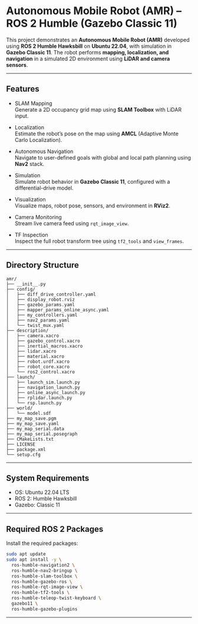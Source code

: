 # Autonomous Mobile Robot (AMR) – ROS 2 Humble (Gazebo Classic 11)

This project demonstrates an **Autonomous Mobile Robot (AMR)** developed using **ROS 2 Humble Hawksbill** on **Ubuntu 22.04**, with simulation in **Gazebo Classic 11**. The robot performs **mapping, localization, and navigation** in a simulated 2D environment using **LiDAR and camera sensors**.

---

## Features

- SLAM Mapping  
  Generate a 2D occupancy grid map using **SLAM Toolbox** with LiDAR input.

- Localization  
  Estimate the robot’s pose on the map using **AMCL** (Adaptive Monte Carlo Localization).

- Autonomous Navigation  
  Navigate to user-defined goals with global and local path planning using **Nav2** stack.

- Simulation  
  Simulate robot behavior in **Gazebo Classic 11**, configured with a differential-drive model.

- Visualization  
  Visualize maps, robot pose, sensors, and environment in **RViz2**.

- Camera Monitoring  
  Stream live camera feed using `rqt_image_view`.

- TF Inspection  
  Inspect the full robot transform tree using `tf2_tools` and `view_frames`.

---

## Directory Structure

```
amr/
├── __init__.py
├── config/
│   ├── diff_drive_controller.yaml
│   ├── display_robot.rviz
│   ├── gazebo_params.yaml
│   ├── mapper_params_online_async.yaml
│   ├── my_controllers.yaml
│   ├── nav2_params.yaml
│   └── twist_mux.yaml
├── description/
│   ├── camera.xacro
│   ├── gazebo_control.xacro
│   ├── inertial_macros.xacro
│   ├── lidar.xacro
│   ├── material.xacro
│   ├── robot.urdf.xacro
│   ├── robot_core.xacro
│   └── ros2_control.xacro
├── launch/
│   ├── launch_sim.launch.py
│   ├── navigation_launch.py
│   ├── online_async_launch.py
│   ├── rplidar.launch.py
│   └── rsp.launch.py
├── world/
│   └── model.sdf
├── my_map_save.pgm
├── my_map_save.yaml
├── my_map_serial.data
├── my_map_serial.posegraph
├── CMakeLists.txt
├── LICENSE
├── package.xml
└── setup.cfg
```

---

## System Requirements

- OS: Ubuntu 22.04 LTS  
- ROS 2: Humble Hawksbill  
- Gazebo: Classic 11

---

## Required ROS 2 Packages

Install the required packages:

```bash
sudo apt update
sudo apt install -y \
  ros-humble-navigation2 \
  ros-humble-nav2-bringup \
  ros-humble-slam-toolbox \
  ros-humble-gazebo-ros \
  ros-humble-rqt-image-view \
  ros-humble-tf2-tools \
  ros-humble-teleop-twist-keyboard \
  gazebo11 \
  ros-humble-gazebo-plugins
```

---
